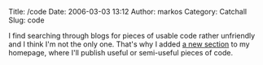 Title: /code
Date: 2006-03-03 13:12
Author: markos
Category: Catchall
Slug: code

I find searching through blogs for pieces of usable code rather
unfriendly and I think I'm not the only one. That's why I added [a new
section](http://markos.gaivo.net/code/) to my homepage, where I'll
publish useful or semi-useful pieces of code.

